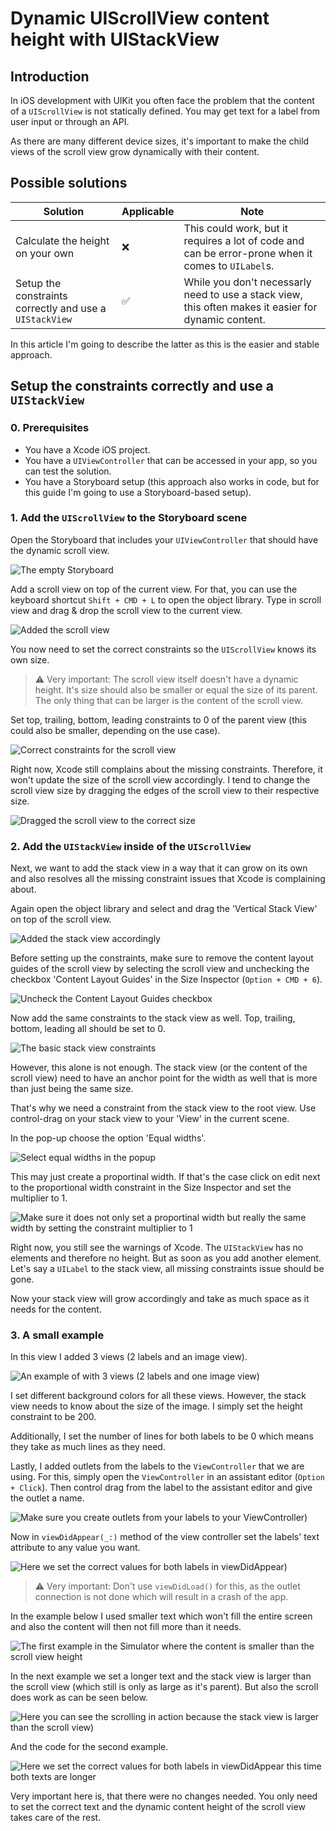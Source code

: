 # Dynamic UIScrollView content height with UIStackView

## Introduction
In iOS development with UIKit you often face the problem that the content of a `UIScrollView` is not statically defined. You may get text for a label from user input or through an API.

As there are many different device sizes, it's important to make the child views of the scroll view grow dynamically with their content.

## Possible solutions

| Solution | Applicable | Note |
| ----------- | ----------- | ----------- |
| Calculate the height on your own | ❌ | This could work, but it requires a lot of code and can be error-prone when it comes to `UILabel`s.  |
| Setup the constraints correctly and use a `UIStackView` | ✅ | While you don't necessarly need to use a stack view, this often makes it easier for dynamic content. |

In this article I'm going to describe the latter as this is the easier and stable approach.

## Setup the constraints correctly and use a `UIStackView`

### 0. Prerequisites

- You have a Xcode iOS project.
- You have a `UIViewController` that can be accessed in your app, so you can test the solution.
- You have a Storyboard setup (this approach also works in code, but for this guide I'm going to use a Storyboard-based setup).

### 1. Add the `UIScrollView` to the Storyboard scene

Open the Storyboard that includes your `UIViewController` that should have the dynamic scroll view. 

![The empty Storyboard](/UIKit/DynamicUIScrollView/media/image1.png)

Add a scroll view on top of the current view. For that, you can use the keyboard shortcut `Shift + CMD + L` to open the object library. Type in scroll view and drag & drop the scroll view to the current view.

![Added the scroll view](/UIKit/DynamicUIScrollView/media/image2.png)

You now need to set the correct constraints so the `UIScrollView` knows its own size. 

> ⚠️ Very important: The scroll view itself doesn't have a dynamic height. It's size should also be smaller or equal the size of its parent. The only thing that can be larger is the content of the scroll view.

Set top, trailing, bottom, leading constraints to 0 of the parent view (this could also be smaller, depending on the use case).

![Correct constraints for the scroll view](/UIKit/DynamicUIScrollView/media/image3.png)

Right now, Xcode still complains about the missing constraints. Therefore, it won't update the size of the scroll view accordingly. I tend to change the scroll view size by dragging the edges of the scroll view to their respective size.

![Dragged the scroll view to the correct size](/UIKit/DynamicUIScrollView/media/image4.png)

### 2. Add the `UIStackView` inside of the `UIScrollView`

Next, we want to add the stack view in a way that it can grow on its own and also resolves all the missing constraint issues that Xcode is complaining about.

Again open the object library and select and drag the 'Vertical Stack View' on top of the scroll view.

![Added the stack view accordingly](/UIKit/DynamicUIScrollView/media/image5.png)

Before setting up the constraints, make sure to remove the content layout guides of the scroll view by selecting the scroll view and unchecking the checkbox 'Content Layout Guides' in the Size Inspector (`Option + CMD + 6`).

![Uncheck the Content Layout Guides checkbox](/UIKit/DynamicUIScrollView/media/image6.png)

Now add the same constraints to the stack view as well. Top, trailing, bottom, leading all should be set to 0.

![The basic stack view constraints](/UIKit/DynamicUIScrollView/media/image7.png)

However, this alone is not enough. The stack view (or the content of the scroll view) need to have an anchor point for the width as well that is more than just being the same size.

That's why we need a constraint from the stack view to the root view. Use control-drag on your stack view to your 'View' in the current scene.

In the pop-up choose the option 'Equal widths'. 

![Select equal widths in the popup](/UIKit/DynamicUIScrollView/media/image8.png)

This may just create a proportinal width. If that's the case click on edit next to the proportional width constraint in the Size Inspector and set the multiplier to 1.

![Make sure it does not only set a proportinal width but really the same width by setting the constraint multiplier to 1](/UIKit/DynamicUIScrollView/media/image9.png)

Right now, you still see the warnings of Xcode. The `UIStackView` has no elements and therefore no height. But as soon as you add another element. Let's say a `UILabel` to the stack view, all missing constraints issue should be gone.

Now your stack view will grow accordingly and take as much space as it needs for the content.

### 3. A small example

In this view I added 3 views (2 labels and an image view). 

![An example of with 3 views (2 labels and one image view)](/UIKit/DynamicUIScrollView/media/image10.png)

I set different background colors for all these views. However, the stack view needs to know about the size of the image. I simply set the height constraint to be 200.

Additionally, I set the number of lines for both labels to be 0 which means they take as much lines as they need.

Lastly, I added outlets from the labels to the `ViewController` that we are using. For this, simply open the `ViewController` in an assistant editor (`Option + Click`). Then control drag from the label to the assistant editor and give the outlet a name.

![Make sure you create outlets from your labels to your ViewController)](/UIKit/DynamicUIScrollView/media/image11.png)

Now in `viewDidAppear(_:)` method of the view controller set the labels' text attribute to any value you want.

![Here we set the correct values for both labels in viewDidAppear)](/UIKit/DynamicUIScrollView/media/image12.png)

> ⚠️ Very important: Don't use `viewDidLoad()` for this, as the outlet connection is not done which will result in a crash of the app.

In the example below I used smaller text which won't fill the entire screen and also the content will then not fill more than it needs.

![The first example in the Simulator where the content is smaller than the scroll view height](/UIKit/DynamicUIScrollView/media/image13.png)

In the next example we set a longer text and the stack view is larger than the scroll view (which still is only as large as it's parent). But also the scroll does work as can be seen below.

![Here you can see the scrolling in action because the stack view is larger than the scroll view)](/UIKit/DynamicUIScrollView/media/scrollGif.gif)

And the code for the second example.

![Here we set the correct values for both labels in viewDidAppear this time both texts are longer](/UIKit/DynamicUIScrollView/media/image14.png)

Very important here is, that there were no changes needed. You only need to set the correct text and the dynamic content height of the scroll view takes care of the rest.






